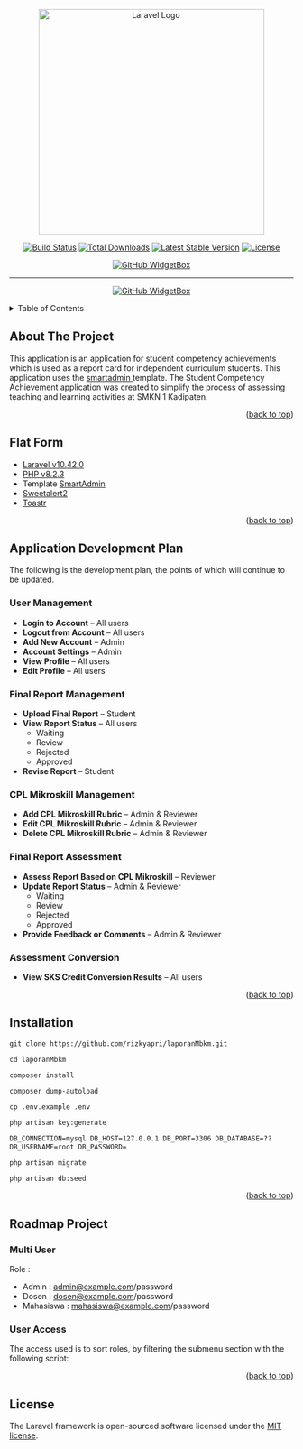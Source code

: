 <p align="center"><a href="https://laravel.com" target="_blank"><img src="https://raw.githubusercontent.com/laravel/art/master/logo-lockup/5%20SVG/2%20CMYK/1%20Full%20Color/laravel-logolockup-cmyk-red.svg" width="400" alt="Laravel Logo"></a></p>

<p align="center">
<a href="https://github.com/laravel/framework/actions"><img src="https://github.com/laravel/framework/workflows/tests/badge.svg" alt="Build Status"></a>
<a href="https://packagist.org/packages/laravel/framework"><img src="https://img.shields.io/packagist/dt/laravel/framework" alt="Total Downloads"></a>
<a href="https://packagist.org/packages/laravel/framework"><img src="https://img.shields.io/packagist/v/laravel/framework" alt="Latest Stable Version"></a>
<a href="https://packagist.org/packages/laravel/framework"><img src="https://img.shields.io/packagist/l/laravel/framework" alt="License"></a>
</p>

<div align="center">
  
[![GitHub WidgetBox](https://github-widgetbox.vercel.app/api/profile?username=rizkyapri&data=followers,repositories,stars,commits&theme=viridescent)](https://github.com/rizkyapri)

---

[![GitHub WidgetBox](https://github-widgetbox.vercel.app/api/profile?username=rhekhar&data=followers,repositories,stars,commits&theme=viridescent)](https://github.com/rhekhar)


</div>
<a id="readme-top"></a>
<!-- TABLE OF CONTENTS -->
<details>
  <summary>Table of Contents</summary>
  <ol>
    <li><a href="#about-the-project">About The Project</a></li>
    <li><a href="#flat-form">Flat Form</a></li>
    <li><a href="#application-development-plan">Application Development Plan</a></li>
    <li><a href="#installation">Installation</a></li>
    <li><a href="#roadmap-project">Roadmap Project</a></li>
    <li><a href="#example">Example</a></li>
    <li><a href="#license">License</a></li>
  </ol>
</details>

<!-- ABOUT THE PROJECT -->

## About The Project

This application is an application for student competency achievements which is used as a report card for independent curriculum students.
This application uses the <a href="https://wrapbootstrap.com/user/MyOrange" target="_blank"> smartadmin </a> template.
The Student Competency Achievement application was created to simplify the process of assessing teaching and learning activities at SMKN 1 Kadipaten.

<p align="right">(<a href="#readme-top">back to top</a>)</p>

<!-- FLAT FORM -->

## Flat Form

-   <a href="https://laravel.com/docs/10.x" target="_blank">Laravel v10.42.0</a>
-   <a href="https://www.php.net/releases/8_2_3.php" target="_blank">PHP v8.2.3</a>
-   Template <a href="https://wrapbootstrap.com/user/MyOrange" target="_blank">SmartAdmin</a>
-   <a href="https://sweetalert2.github.io/#usage" target="_blank"> Sweetalert2 </a>
-   <a href="https://github.com/CodeSeven/toastr" target="_blank"> Toastr </a>

<p align="right">(<a href="#readme-top">back to top</a>)</p>

## Application Development Plan

The following is the development plan, the points of which will continue to be updated.

### User Management

-   **Login to Account** – All users
-   **Logout from Account** – All users
-   **Add New Account** – Admin
-   **Account Settings** – Admin
-   **View Profile** – All users
-   **Edit Profile** – All users

### Final Report Management

-   **Upload Final Report** – Student
-   **View Report Status** – All users
    -   Waiting
    -   Review
    -   Rejected
    -   Approved
-   **Revise Report** – Student

### CPL Mikroskill Management

-   **Add CPL Mikroskill Rubric** – Admin & Reviewer
-   **Edit CPL Mikroskill Rubric** – Admin & Reviewer
-   **Delete CPL Mikroskill Rubric** – Admin & Reviewer

### Final Report Assessment

-   **Assess Report Based on CPL Mikroskill** – Reviewer
-   **Update Report Status** – Admin & Reviewer
    -   Waiting
    -   Review
    -   Rejected
    -   Approved
-   **Provide Feedback or Comments** – Admin & Reviewer

### Assessment Conversion

-   **View SKS Credit Conversion Results** – All users

<p align="right">(<a href="#readme-top">back to top</a>)</p>

<!-- INSTALLATION -->

## Installation

```console
git clone https://github.com/rizkyapri/laporanMbkm.git
```

```console
cd laporanMbkm
```

```console
composer install
```

```console
composer dump-autoload
```

```console
cp .env.example .env
```

```console
php artisan key:generate
```

```html
DB_CONNECTION=mysql DB_HOST=127.0.0.1 DB_PORT=3306 DB_DATABASE=??
DB_USERNAME=root DB_PASSWORD=
```

```console
php artisan migrate
```

```console
php artisan db:seed
```

<p align="right">(<a href="#readme-top">back to top</a>)</p>

## Roadmap Project

### Multi User

Role : <br>

-   Admin : admin@example.com/password <br>
-   Dosen : dosen@example.com/password <br>
-   Mahasiswa : mahasiswa@example.com/password <br>

### User Access

The access used is to sort roles, by filtering the submenu section with the following script:

<p align="right">(<a href="#readme-top">back to top</a>)</p>

## License

The Laravel framework is open-sourced software licensed under the [MIT license](https://opensource.org/licenses/MIT).
